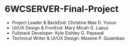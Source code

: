# 6WCSERVER-Final-Project

- Project Leader & BackEnd: Christine Mae D. Yunun
- UI/UX Design & FronEnd: Mary Micah G. Lapuz
- Fullstack Developer:  Kyle Eishley G. Payawal
- Technical Writer & UI/UX Design: Maxene P. Quiambao
